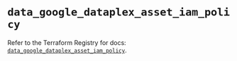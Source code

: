 # `data_google_dataplex_asset_iam_policy`

Refer to the Terraform Registry for docs: [`data_google_dataplex_asset_iam_policy`](https://registry.terraform.io/providers/hashicorp/google/5.45.2/docs/data-sources/dataplex_asset_iam_policy).
